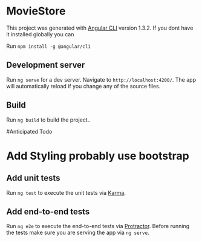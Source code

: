 # MovieStore

This project was generated with [Angular CLI](https://github.com/angular/angular-cli) version 1.3.2.
If you dont have it installed globally you can 

Run `npm install -g @angular/cli` 

## Development server

Run `ng serve` for a dev server. Navigate to `http://localhost:4200/`. The app will automatically reload if you change any of the source files.



## Build

Run `ng build` to build the project..




#Anticipated Todo

# Add Styling probably use bootstrap

## Add unit tests

Run `ng test` to execute the unit tests via [Karma](https://karma-runner.github.io).

## Add end-to-end tests

Run `ng e2e` to execute the end-to-end tests via [Protractor](http://www.protractortest.org/).
Before running the tests make sure you are serving the app via `ng serve`.

